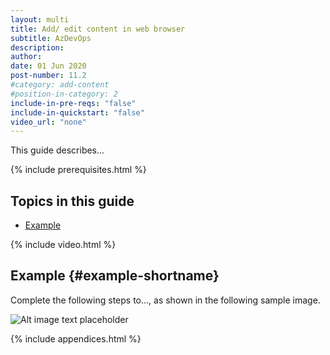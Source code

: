 ```yaml
---
layout: multi
title: Add/ edit content in web browser
subtitle: AzDevOps
description:
author:
date: 01 Jun 2020
post-number: 11.2
#category: add-content
#position-in-category: 2
include-in-pre-reqs: "false"
include-in-quickstart: "false"
video_url: "none"
---
```


This guide describes...

{% include prerequisites.html %}

## Topics in this guide

- [Example](#example-shortname)

{% include video.html %}

## Example {#example-shortname}

Complete the following steps to..., as shown in the following sample image.

![Alt image text placeholder](../../assets/images/11-add-content/edit-browser/azdev/img-placeholder.png)

{% include appendices.html %}
